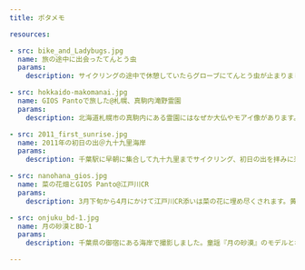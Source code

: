 ```yaml
---
title: ポタメモ

resources:

- src: bike_and_Ladybugs.jpg
  name: 旅の途中に出会ったてんとう虫
  params:
    description: サイクリングの途中で休憩していたらグローブにてんとう虫が止まりました。君も休憩かね。

- src: hokkaido-makomanai.jpg
  name: GIOS Pantoで旅した@札幌、真駒内滝野霊園
  params:
    description: 北海道札幌市の真駒内にある霊園にはなぜか大仏やモアイ像があります。しかも結構デカくて立派。

- src: 2011_first_sunrise.jpg
  name: 2011年の初日の出＠九十九里海岸
  params:
    description: 千葉駅に早朝に集合して九十九里までサイクリング、初日の出を拝みに来ました。

- src: nanohana_gios.jpg
  name: 菜の花畑とGIOS Panto@江戸川CR
  params:
    description: 3月下旬から4月にかけて江戸川CR添いは菜の花に埋め尽くされます。黄色い菜の花にGiosブルーが映えますね

- src: onjuku_bd-1.jpg
  name: 月の砂漠とBD-1
  params:
    description: 千葉県の御宿にある海岸で撮影しました。童謡『月の砂漠』のモデルとなった海岸で記念碑が建てられています。自由にのびのびと自転車と愉しむ人生を送りたいですね。

---
```

